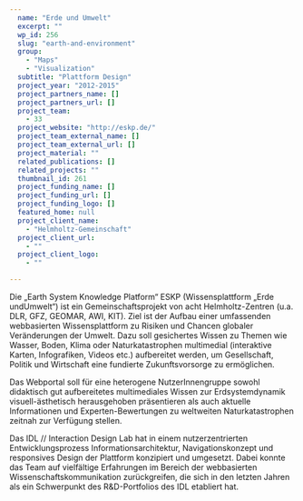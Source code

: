 ```yaml
---
  name: "Erde und Umwelt"
  excerpt: ""
  wp_id: 256
  slug: "earth-and-environment"
  group: 
    - "Maps"
    - "Visualization"
  subtitle: "Plattform Design"
  project_year: "2012-2015"
  project_partners_name: []
  project_partners_url: []
  project_team: 
    - 33
  project_website: "http://eskp.de/"
  project_team_external_name: []
  project_team_external_url: []
  project_material: ""
  related_publications: []
  related_projects: ""
  thumbnail_id: 261
  project_funding_name: []
  project_funding_url: []
  project_funding_logo: []
  featured_home: null
  project_client_name: 
    - "Helmholtz-Gemeinschaft"
  project_client_url: 
    - ""
  project_client_logo: 
    - ""

---
```


Die „Earth System Knowledge Platform“ ESKP (Wissensplattform „Erde undUmwelt“) ist ein Gemeinschaftsprojekt von acht Helmholtz-Zentren (u.a. DLR, GFZ, GEOMAR, AWI, KIT). Ziel ist der Aufbau einer umfassenden webbasierten Wissensplattform zu Risiken und Chancen globaler Veränderungen der Umwelt. Dazu soll gesichertes Wissen zu Themen wie Wasser, Boden, Klima oder Naturkatastrophen multimedial (interaktive Karten, Infografiken, Videos etc.) aufbereitet werden, um Gesellschaft, Politik und Wirtschaft eine fundierte Zukunftsvorsorge zu ermöglichen.

Das Webportal soll für eine heterogene NutzerInnengruppe sowohl didaktisch gut aufbereitetes multimediales Wissen zur Erdsystemdynamik visuell-ästhetisch herausgehoben präsentieren als auch aktuelle Informationen und Experten-Bewertungen zu weltweiten Naturkatastrophen zeitnah zur Verfügung stellen.

Das IDL // Interaction Design Lab hat in einem nutzerzentrierten Entwicklungsprozess Informationsarchitektur, Navigationskonzept und responsives Design der Plattform konzipiert und umgesetzt. Dabei konnte das Team auf vielfältige Erfahrungen im Bereich der webbasierten Wissenschaftskommunikation zurückgreifen, die sich in den letzten Jahren als ein Schwerpunkt des R&D-Portfolios des IDL etabliert hat.